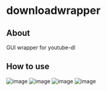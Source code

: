 # downloadwrapper
## About
GUI wrapper for youtube-dl

## How to use
![image](https://user-images.githubusercontent.com/10605324/120049390-e15f0080-c06d-11eb-9140-37039c4d9af9.png)
![image](https://user-images.githubusercontent.com/10605324/120049466-26833280-c06e-11eb-910e-da903af0e880.png)
![image](https://user-images.githubusercontent.com/10605324/120049501-44509780-c06e-11eb-82a9-d1671b4ec591.png)
![image](https://user-images.githubusercontent.com/10605324/120049413-f5a2fd80-c06d-11eb-9854-a8003b8f442e.png)


